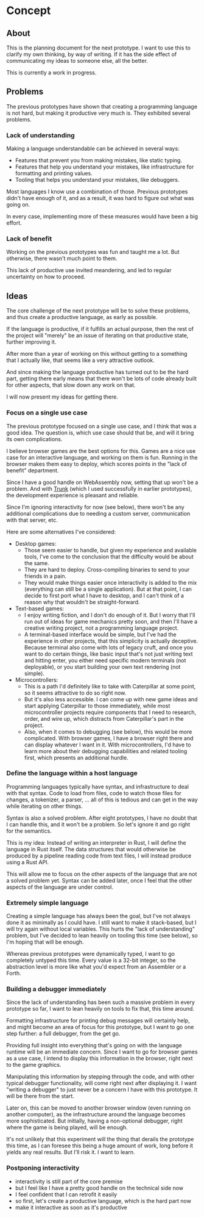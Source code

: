 # Concept

## About

This is the planning document for the next prototype. I want to use this to
clarify my own thinking, by way of writing. If it has the side effect of
communicating my ideas to someone else, all the better.

This is currently a work in progress.

## Problems

The previous prototypes have shown that creating a programming language is not
hard, but making it productive very much is. They exhibited several problems.

### Lack of understanding

Making a language understandable can be achieved in several ways:

- Features that prevent you from making mistakes, like static typing.
- Features that help you understand your mistakes, like infrastructure for
  formatting and printing values.
- Tooling that helps you understand your mistakes, like debuggers.

Most languages I know use a combination of those. Previous prototypes didn't
have enough of it, and as a result, it was hard to figure out what was going on.

In every case, implementing more of these measures would have been a big effort.

### Lack of benefit

Working on the previous prototypes was fun and taught me a lot. But otherwise,
there wasn't much point to them.

This lack of productive use invited meandering, and led to regular uncertainty
on how to proceed.

## Ideas

The core challenge of the next prototype will be to solve these problems, and
thus create a productive language, as early as possible.

If the language is productive, if it fulfills an actual purpose, then the rest
of the project will "merely" be an issue of iterating on that productive state,
further improving it.

After more than a year of working on this without getting to a something that I
actually like, that seems like a very attractive outlook.

And since making the language productive has turned out to be the hard part,
getting there early means that there won't be lots of code already built for
other aspects, that slow down any work on that.

I will now present my ideas for getting there.

### Focus on a single use case

The previous prototype focused on a single use case, and I think that was a good
idea. The question is, which use case should that be, and will it bring its own
complications.

I believe browser games are the best options for this. Games are a nice use case
for an interactive language, and working on them is fun. Running in the browser
makes them easy to deploy, which scores points in the "lack of benefit"
department.

Since I have a good handle on WebAssembly now, setting that up won't be a
problem. And with [Trunk](https://trunkrs.dev/) (which I used successfully in
earlier prototypes), the development experience is pleasant and reliable.

Since I'm ignoring interactivity for now (see below), there won't be any
additional complications due to needing a custom server, communication with that
server, etc.

Here are some alternatives I've considered:

- Desktop games:
  - Those seem easier to handle, but given my experience and available tools,
    I've come to the conclusion that the difficulty would be about the same.
  - They are hard to deploy. Cross-compiling binaries to send to your friends in
    a pain.
  - They would make things easier once interactivity is added to the mix
    (everything can still be a single application). But at that point, I can
    decide to first port what I have to desktop, and I can't think of a reason
    why that wouldn't be straight-forward.
- Text-based games:
  - I enjoy writing fiction, and I don't do enough of it. But I worry that I'll
    run out of ideas for game mechanics pretty soon, and then I'll have a
    creative writing project, not a programming language project.
  - A terminal-based interface would be simple, but I've had the experience in
    other projects, that this simplicity is actually deceptive. Because terminal
    also come with lots of legacy cruft, and once you want to do certain things,
    like basic input that's not just writing text and hitting enter, you either
    need specific modern terminals (not deployable), or you start building your
    own text rendering (not simple).
- Microcontrollers:
  - This is a path I'd definitely like to take with Caterpillar at some point,
    so it seems attractive to do so right now.
  - But it's also less accessible. I can come up with new game ideas and start
    applying Caterpillar to those immediately, while most microcontroller
    projects require components that I need to research, order, and wire up,
    which distracts from Caterpillar's part in the project.
  - Also, when it comes to debugging (see below), this would be more
    complicated. With browser games, I have a browser right there and can
    display whatever I want in it. With microcontrollers, I'd have to learn more
    about their debugging capabilities and related tooling first, which presents
    an additional hurdle.

### Define the language within a host language

Programming languages typically have syntax, and infrastructure to deal with
that syntax. Code to load from files, code to watch those files for changes, a
tokenizer, a parser, ... all of this is tedious and can get in the way while
iterating on other things.

Syntax is also a solved problem. After eight prototypes, I have no doubt that I
can handle this, and it won't be a problem. So let's ignore it and go right for
the semantics.

This is my idea: Instead of writing an interpreter in Rust, I will define the
language in Rust itself. The data structures that would otherwise be produced by
a pipeline reading code from text files, I will instead produce using a Rust
API.

This will allow me to focus on the other aspects of the language that are not a
solved problem yet. Syntax can be added later, once I feel that the other
aspects of the language are under control.

### Extremely simple language

Creating a simple language has always been the goal, but I've not always done it
as minimally as I could have. I still want to make it stack-based, but I will
try again without local variables. This hurts the "lack of understanding"
problem, but I've decided to lean heavily on tooling this time (see below), so
I'm hoping that will be enough.

Whereas previous prototypes were dynamically typed, I want to go completely
untyped this time. Every value is a 32-bit integer, so the abstraction level is
more like what you'd expect from an Assembler or a Forth.

### Building a debugger immediately

Since the lack of understanding has been such a massive problem in every
prototype so far, I want to lean heavily on tools to fix that, this time around.

Formatting infrastructure for printing debug messages will certainly help, and
might become an area of focus for this prototype, but I want to go one step
further: a full debugger, from the get go.

Providing full insight into everything that's going on with the language runtime
will be an immediate concern. Since I want to go for browser games as a use
case, I intend to display this information in the browser, right next to the
game graphics.

Manipulating this information by stepping through the code, and with other
typical debugger functionality, will come right next after displaying it. I want
"writing a debugger" to just never be a concern I have with this prototype. It
will be there from the start.

Later on, this can be moved to another browser window (even running on another
computer), as the infrastructure around the language becomes more sophisticated.
But initially, having a non-optional debugger, right where the game is being
played, will be enough.

It's not unlikely that this experiment will the thing that derails the prototype
this time, as I can foresee this being a huge amount of work, long before it
yields any real results. But I'll risk it. I want to learn.

### Postponing interactivity

- interactivity is still part of the core premise
- but I feel like I have a pretty good handle on the technical side now
- I feel confident that I can retrofit it easily
- so first, let's create a productive language, which is the hard part now
- make it interactive as soon as it's productive
